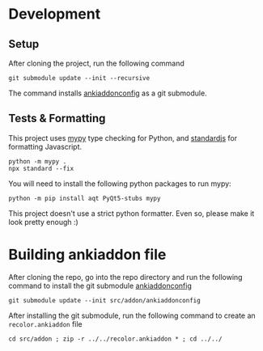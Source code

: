 # Development
## Setup
After cloning the project, run the following command
```
git submodule update --init --recursive
```
The command installs [ankiaddonconfig](https://github.com/BlueGreenMagick/ankiaddonconfig/) as a git submodule.

## Tests & Formatting
This project uses [mypy](https://github.com/python/mypy) type checking for Python, and [standardjs](https://github.com/standard/standard) for formatting Javascript.

```
python -m mypy .
npx standard --fix
```

You will need to install the following python packages to run mypy: 
```
python -m pip install aqt PyQt5-stubs mypy
```

This project doesn't use a strict python formatter. Even so, please make it look pretty enough :)

# Building ankiaddon file
After cloning the repo, go into the repo directory and run the following command to install the git submodule [ankiaddonconfig](https://github.com/BlueGreenMagick/ankiaddonconfig/)
```
git submodule update --init src/addon/ankiaddonconfig
```
After installing the git submodule, run the following command to create an `recolor.ankiaddon` file
```
cd src/addon ; zip -r ../../recolor.ankiaddon * ; cd ../../
```